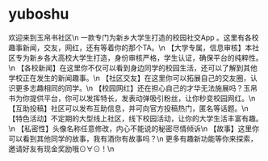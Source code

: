 # yuboshu
欢迎来到玉帛书社区\n
一款专门为新乡大学生打造的校园社交App 。这里有各校趣事新闻，交友，网红，还有等着你的那个TA​。\n
【大学专属，信息审核】本社区专为新乡各大高校大学生打造，身份审核严格，学生认证，确保平台的纯粹性。\n
【各校新闻】在这里你不仅可以看到身边同学的校园生活，还可以了解到其他学校正在发生的新闻趣事。\n
【社区交友】在这里你可以拓展自己的交友圈，认识更多志趣相同的同学。\n
【校园网红】还在担心自己的才华无法施展吗？玉帛书为你提供平台，你可以发挥特长，发表动弹吸引粉丝，让你秒变校园网红。\n
【互助投稿】社区可以发布互助信息，并可向官方投稿热门，匿名等话题。\n
【特色活动】不定期的大型线上社区，线下校园活动，让你的大学生活丰富有趣。\n
【私密性】头像名称任意修改，内心不能说的秘密尽情倾诉\n
【故事】这里你可以看到其他同学的故事，我有酒你有故事吗？\n
更多有趣新功能等你来探索，邀请好友有现金奖励哦⊙∀⊙！\n